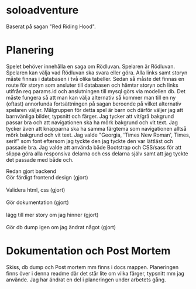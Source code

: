 # soloadventure
Baserat på sagan "Red Riding Hood".

# Planering
Spelet behöver innehålla en saga om Rödluvan. Spelaren är Rödluvan. Spelaren kan välja vad Rödluvan ska svara eller göra. Alla links samt storyn måste finnas i databasen i två olika tabeller. Sedan så måste det finnas en route för storyn som ansluter till databasen och hämtar storyn och links utifrån req.params.id och anslutningen till mysql görs via modellen db. Det måste fungera så att man kan välja alternativ så kommer man till en ny (oftast) annorlunda fortsättningen på sagan beroende på vilket alternativ spelaren väljer. Målgruppen för detta spel är barn och därför väljer jag att barnvänliga bilder, typsnitt och färger.
Jag tycker att vit/grå bakgrund passar bra och att navigationen ska ha mörk bakgrund och vit text. Jag tycker även att knapparna ska ha samma färgtema som navigationen alltså mörk bakgrund och vit text. Jag valde "Georgia, 'Times New Roman', Times, serif" som font eftersom jag tyckte den jag tyckte den var lättläst och passade bra. Jag valde att använda både Bootstrap och CSS/sass för att slippa göra alla responsiva delarna och css delarna själv samt att jag tyckte det passade med både och.

Redan gjort backend
<br>
Gör färdigt frontend design (gjort)
<br />
<br>
Validera html, css (gjort)
<br />
<br>
Gör dokumentation (gjort)
<br/>
<br>
lägg till mer story om jag hinner (gjort)
</br>
<br>
Gör db dump igen om jag ändrat något (gjort)
</br>


# Dokumentation och Post Mortem
Skiss, db dump och Post mortem mm finns i docs mappen. Planeringen finns över i denna readme där det står lite om vilka färger, typsnitt mm jag använde. Jag har ändrat en del i planeringen under arbetets gång.